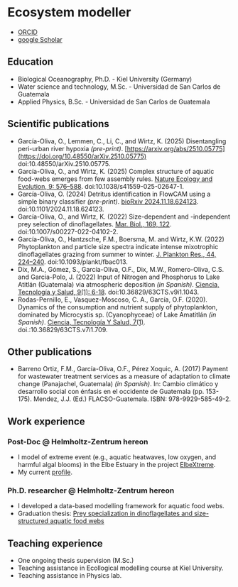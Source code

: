 # Ecosystem modeller
- [ORCID](https://orcid.org/0000-0001-6060-2001)
- [google Scholar](https://scholar.google.com/citations?user=OKWEqvAAAAAJ&hl=de&oi=ao)
  
## Education
- Biological Oceanography, Ph.D. - Kiel University (Germany) 
- Water science and technology, M.Sc. - Universidad de San Carlos de Guatemala 
- Applied Physics, B.Sc. - Universidad de San Carlos de Guatemala 

## Scientific publications
 - García-Oliva, O., Lemmen, C., Li, C., and Wirtz, K. (2025) Disentangling peri-urban river hypoxia *(pre-print)*. [https://arxiv.org/abs/2510.05775](https://doi.org/10.48550/arXiv.2510.05775) doi:10.48550/arXiv.2510.05775.
 - García-Oliva, O., and Wirtz, K. (2025) Complex structure of aquatic food-webs emerges from few assembly rules. [Nature Ecology and Evolution, 9: 576–588](https://www.nature.com/articles/s41559-025-02647-1). doi:10.1038/s41559-025-02647-1. 
 - García-Oliva, O. (2024) Detritus identification in FlowCAM using a simple binary classifier *(pre-print)*. [bioRxiv 2024.11.18.624123](https://doi.org/10.1101/2024.11.18.624123). doi:10.1101/2024.11.18.624123.  
 - García-Oliva, O., and Wirtz, K. (2022) Size-dependent and -independent prey selection of dinoflagellates. [Mar. Biol., 169, 122](https://link.springer.com/article/10.1007/s00227-022-04102-2). doi:10.1007/s00227-022-04102-2.
 - García-Oliva, O., Hantzsche, F.M., Boersma, M. and Wirtz, K.W. (2022) Phytoplankton and particle size spectra indicate intense mixotrophic dinoflagellates grazing from summer to winter. [J. Plankton Res., 44, 224–240](academic.oup.com/plankt/article/44/2/224/6546857). doi:10.1093/plankt/fbac013.
 - Dix, M.A., Gómez, S., García-Oliva, O.F., Dix, M.W., Romero-Oliva, C.S. and Garcia-Polo, J. (2022) Input of Nitrogen and Phosphorus to Lake Atitlán (Guatemala) via atmospheric deposition *(in Spanish)*. [Ciencia, Tecnologı́a y Salud, 9(1): 6-18](https://revistas.usac.edu.gt/index.php/cytes/article/view/1043). doi:10.36829/63CTS.v9i1.1043.
 - Rodas-Pernillo, E., Vasquez-Moscoso, C. A., García, O.F. (2020). Dynamics of the consumption and nutrient supply of phytoplankton, dominated by Microcystis sp. (Cyanophyceae) of Lake Amatitlán *(in Spanish)*. [Ciencia, Tecnología Y Salud, 7(1)](https://revistas.usac.edu.gt/index.php/cytes/article/view/709). doi.:10.36829/63CTS.v7i1.709.

## Other publications
 - Barreno Ortiz, F.M., García-Oliva, O.F., Pérez Xoquic, A. (2017) Payment for wastewater treatment services as a measure of adaptation to climate change (Panajachel, Guatemala) *(in Spanish)*. In: Cambio climático y desarrollo social con énfasis en el occidente de Guatemala (pp. 153-175). Mendez, J.J. (Ed.) FLACSO-Guatemala. ISBN: 978-9929-585-49-2.

## Work experience
### Post-Doc @ Helmholtz-Zentrum hereon
 - I model of extreme event (e.g., aquatic heatwaves, low oxygen, and harmful algal blooms) in the Elbe Estuary in the project [ElbeXtreme](https://www.hereon.de/institutes/carbon_cycles/global_coast/projects/116521/index.php.en).
 - My current [profile](https://www.hereon.de/institutes/coastal_systems_analysis_modeling/ecosystem_modelling/team/098789/index.php.de).
  
### Ph.D. researcher @ Helmholtz-Zentrum hereon
 - I developed a data-based modelling framework for aquatic food webs.
 - Graduation thesis: [Prey specialization in dinoflagellates and size-structured aquatic food webs](https://macau.uni-kiel.de/receive/macau_mods_00004845?lang=en)

## Teaching experience
 - One ongoing thesis supervision (M.Sc.)
 - Teaching assistance in Ecollogical modelling course at Kiel University.
 - Teaching assistance in Physics lab.
